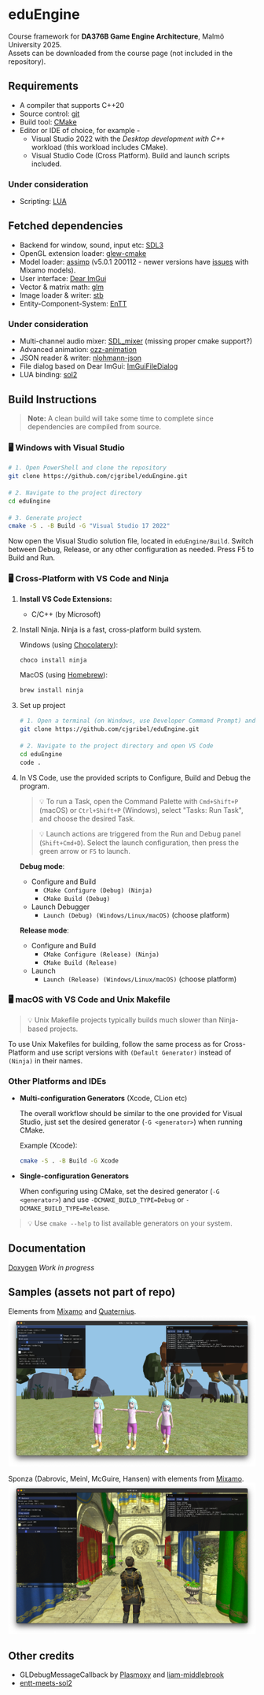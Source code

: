# eduEngine

Course framework for **DA376B Game Engine Architecture**, Malmö University 2025.  
Assets can be downloaded from the course page (not included in the repository).  

## Requirements

- A compiler that supports C++20
- Source control: [git](https://git-scm.com/)
- Build tool: [CMake](https://cmake.org/)
- Editor or IDE of choice, for example -
  - Visual Studio 2022 with the _Desktop development with C++_ workload (this workload includes CMake).
  - Visual Studio Code (Cross Platform). Build and launch scripts included.

### Under consideration

- Scripting: [LUA](https://www.lua.org/)

## Fetched dependencies

- Backend for window, sound, input etc: [SDL3](https://github.com/libsdl-org/SDL)
- OpenGL extension loader: [glew-cmake](https://github.com/Perlmint/glew-cmake)
- Model loader: [assimp](https://github.com/assimp/assimp) (v5.0.1 200112 - newer versions have [issues](https://github.com/assimp/assimp/issues/4620) with Mixamo models).
- User interface: [Dear ImGui](https://github.com/ocornut/imgui)
- Vector & matrix math: [glm](https://github.com/g-truc/glm)
- Image loader & writer: [stb](https://github.com/nothings/stb)
- Entity-Component-System: [EnTT](https://github.com/skypjack/entt)

### Under consideration

- Multi-channel audio mixer: [SDL_mixer](https://github.com/libsdl-org/SDL_mixer) (missing proper cmake support?)
- Advanced animation: [ozz-animation](https://guillaumeblanc.github.io/ozz-animation/)
- JSON reader & writer: [nlohmann-json](https://github.com/nlohmann/json)
- File dialog based on Dear ImGui: [ImGuiFileDialog](https://github.com/aiekick/ImGuiFileDialog)
- LUA binding: [sol2](https://github.com/ThePhD/sol2)

## Build Instructions
> **Note:** A clean build will take some time to complete since dependencies are compiled from source.

### 🖥️ Windows with Visual Studio

```sh
# 1. Open PowerShell and clone the repository
git clone https://github.com/cjgribel/eduEngine.git

# 2. Navigate to the project directory
cd eduEngine

# 3. Generate project
cmake -S . -B Build -G "Visual Studio 17 2022"
```
Now open the Visual Studio solution file, located in `eduEngine/Build`. 
Switch between Debug, Release, or any other configuration as needed. 
Press F5 to Build and Run.

### 🖥️ Cross-Platform with VS Code and Ninja

1. **Install VS Code Extensions:**
   - C/C++ (by Microsoft)

2. Install Ninja. Ninja is a fast, cross-platform build system.
   
   Windows (using [Chocolatery](https://chocolatey.org/install)):
   ```sh
   choco install ninja
   ```
   MacOS (using [Homebrew](https://brew.sh/)):
   ```sh
   brew install ninja
   ```
4. Set up project
   ```sh
   # 1. Open a terminal (on Windows, use Developer Command Prompt) and clone the repository
   git clone https://github.com/cjgribel/eduEngine.git

   # 2. Navigate to the project directory and open VS Code
   cd eduEngine
   code .
   ```
5. In VS Code, use the provided scripts to Configure, Build and Debug the program.  

   > 💡 To run a Task, open the Command Palette with `Cmd+Shift+P` (macOS) or `Ctrl+Shift+P` (Windows), select "Tasks: Run Task", and choose the desired Task.

   > 💡 Launch actions are triggered from the Run and Debug panel (`Shift+Cmd+D`). Select the launch configuration, then press the green arrow or `F5` to launch.

   **Debug mode**:
   - Configure and Build
     - `CMake Configure (Debug) (Ninja)`
     - `CMake Build (Debug)`
   - Launch Debugger
     - `Launch (Debug) (Windows/Linux/macOS)` (choose platform)

   **Release mode**:
   - Configure and Build
     - `CMake Configure (Release) (Ninja)`
     - `CMake Build (Release)`
   - Launch
     - `Launch (Release) (Windows/Linux/macOS)` (choose platform)

### 🖥️ macOS with VS Code and Unix Makefile

> 💡 Unix Makefile projects typically builds much slower than Ninja-based projects.

To use Unix Makefiles for building, follow the same process as for Cross-Platform and use script versions with `(Default Generator)` instead of `(Ninja)` in their names.

### Other Platforms and IDEs

- **Multi-configuration Generators** (Xcode, CLion etc)
  
  The overall workflow should be similar to the one provided for Visual Studio, just set the desired generator (`-G <generator>`) when running CMake.
  
  Example (Xcode):
  ```sh
  cmake -S . -B Build -G Xcode
  ```
- **Single-configuration Generators**
  
  When configuring using CMake, set the desired generator (`-G <generator>`) and use `-DCMAKE_BUILD_TYPE=Debug` or `-DCMAKE_BUILD_TYPE=Release`.

> 💡 Use `cmake --help` to list available generators on your system.

## Documentation

[Doxygen](https://cjgribel.github.io/eduEngine/) _Work in progress_


## Samples (assets not part of repo)
Elements from [Mixamo](https://www.mixamo.com/) and [Quaternius](https://quaternius.com/).  
![example1](sample1.png)  

Sponza (Dabrovic, Meinl, McGuire, Hansen) with elements from [Mixamo](https://www.mixamo.com/).  
![example1](sample4.png)  

<!--
[Tarisland by Doctor A.](https://sketchfab.com/3d-models/tarisland-dragon-high-poly-ecf63885166c40e2bbbcdf11cd14e65f)  
![example2](sample2.png)  
-->

## Other credits
- GLDebugMessageCallback by [Plasmoxy](https://gist.github.com/Plasmoxy/aec637b85e306f671339dcfd509efc82) and [liam-middlebrook](https://gist.github.com/liam-middlebrook/c52b069e4be2d87a6d2f)
- [entt-meets-sol2](https://github.com/skaarj1989/entt-meets-sol2)
